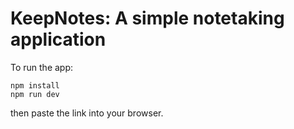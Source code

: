 # KeepNotes: A simple notetaking application

To run the app:
```
npm install
npm run dev
```
then paste the link into your browser.

